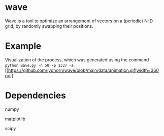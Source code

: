 # wave
Wave is a tool to optimize an arrangement of vectors on a (periodic) N-D grid, by randomly swapping their positions.

# Example

Visualization of the process, which was generated using the command `python wave.py -n 50 -p 1337 -a`.
[[https://github.com/jvdhorn/wave/blob/main/data/animation.gif|width=360px]]

# Dependencies
numpy

matplotlib

scipy

